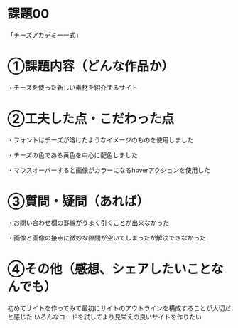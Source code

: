 # 課題00
「チーズアカデミー一式」

# ①課題内容（どんな作品か）

・チーズを使った新しい素材を紹介するサイト

# ②工夫した点・こだわった点

・フォントはチーズが溶けたようなイメージのものを使用しました

・チーズの色である黄色を中心に配色しました

・マウスオーバーすると画像がカラーになるhoverアクションを使用した

# ③質問・疑問（あれば）

・お問い合わせ欄の罫線がうまく引くことが出来なかった

・画像と画像の接点に微妙な隙間が空いてしまったが解決できなかった

# ④その他（感想、シェアしたいことなんでも）

初めてサイトを作ってみて最初にサイトのアウトラインを構成することが大切だと感じた
いろんなコードを試してより見栄えの良いサイトを作りたい
